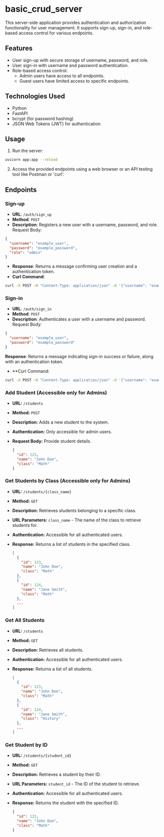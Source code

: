 # basic_crud_server

This server-side application provides authentication and authorization functionality for user management. It supports sign-up, sign-in, and role-based access control for various endpoints.

## Features

- User sign-up with secure storage of username, password, and role.
- User sign-in with username and password authentication.
- Role-based access control:
  - Admin users have access to all endpoints.
  - Guest users have limited access to specific endpoints.

## Technologies Used

- Python
- FastAPI
- bcrypt (for password hashing)
- JSON Web Tokens (JWT) for authentication
  
## Usage
1. Run the server:
```bash
uvicorn app:app --reload
```
2. Access the provided endpoints using a web browser or an API testing tool like Postman or 'curl'.

## Endpoints
### Sign-up
* **URL**: `/auth/sign_up`
* **Method**: `POST`
* **Description**: Registers a new user with a username, password, and role.
Request Body:
```json
{
  "username": "example_user",
  "password": "example_password",
  "role": "admin"
}
```
* **Response**: Returns a message confirming user creation and a authentication token.
* **Curl Command**:
```bash
curl -X POST -H "Content-Type: application/json" -d '{"username": "example_user", "password": "example_password", "role": "admin"}' http://localhost:8000/auth/sign_up
```

### Sign-in
* **URL**: `/auth/sign_in`
* **Method**: `POST`
* **Description**: Authenticates a user with a username and password.
Request Body:
```json
{
  "username": "example_user",
  "password": "example_password"
}
```
**Response**: Returns a message indicating sign-in success or failure, along with an authentication token.
* **Curl Command:
```bash
curl -X POST -H "Content-Type: application/json" -d '{"username": "example_user", "password": "example_password"}' http://localhost:8000/auth/sign_in
```

### Add Student (Accessible only for Admins)

- **URL:** `/students`
- **Method:** `POST`
- **Description:** Adds a new student to the system.
- **Authentication:** Only accessible for admin users.
- **Request Body:** Provide student details.

  ```json
  {
    "id": 123,
    "name": "John Doe",
    "class": "Math"
  }


### Get Students by Class (Accessible only for Admins)

- **URL:** `/students/{class_name}`
- **Method:** `GET`
- **Description:** Retrieves students belonging to a specific class.
- **URL Parameters:** `class_name` - The name of the class to retrieve students for.
- **Authentication:** Accessible for all authenticated users.
- **Response:** Returns a list of students in the specified class.

  ```json
  [
    {
      "id": 123,
      "name": "John Doe",
      "class": "Math"
    },
    {
      "id": 124,
      "name": "Jane Smith",
      "class": "Math"
    },
    ...
  ]


### Get All Students

- **URL:** `/students`
- **Method:** `GET`
- **Description:** Retrieves all students.
- **Authentication:** Accessible for all authenticated users.
- **Response:** Returns a list of all students.

  ```json
  [
    {
      "id": 123,
      "name": "John Doe",
      "class": "Math"
    },
    {
      "id": 124,
      "name": "Jane Smith",
      "class": "History"
    },
    ...
  ]


### Get Student by ID

- **URL:** `/students/{student_id}`
- **Method:** `GET`
- **Description:** Retrieves a student by their ID.
- **URL Parameters:** `student_id` - The ID of the student to retrieve.
- **Authentication:** Accessible for all authenticated users.
- **Response:** Returns the student with the specified ID.

  ```json
  {
    "id": 123,
    "name": "John Doe",
    "class": "Math"
  }




